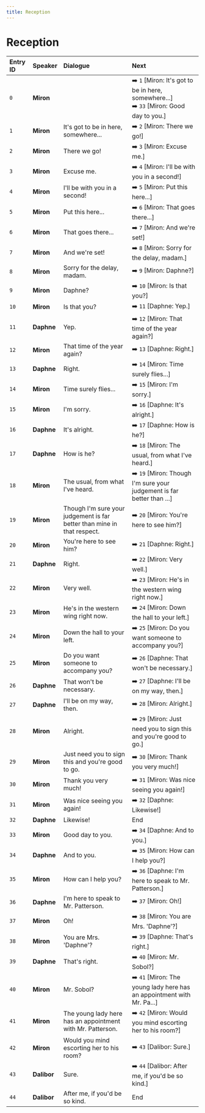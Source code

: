 ```yaml
---
title: Reception
---
```


# Reception


| Entry ID | Speaker | Dialogue | Next |
| :------- | :------ | :------- | :------------ |
| `0` | **Miron** |  | ➡️ `1` \[Miron: It's got to be in here, somewhere\.\.\.\]<br>➡️ `33` \[Miron: Good day to you\.\] |
| `1` | **Miron** | It's got to be in here, somewhere\.\.\. | ➡️ `2` \[Miron: There we go\!\] |
| `2` | **Miron** | There we go\! | ➡️ `3` \[Miron: Excuse me\.\] |
| `3` | **Miron** | Excuse me\. | ➡️ `4` \[Miron: I'll be with you in a second\!\] |
| `4` | **Miron** | I'll be with you in a second\! | ➡️ `5` \[Miron: Put this here\.\.\.\] |
| `5` | **Miron** | Put this here\.\.\. | ➡️ `6` \[Miron: That goes there\.\.\.\] |
| `6` | **Miron** | That goes there\.\.\. | ➡️ `7` \[Miron: And we're set\!\] |
| `7` | **Miron** | And we're set\! | ➡️ `8` \[Miron: Sorry for the delay, madam\.\] |
| `8` | **Miron** | Sorry for the delay, madam\. | ➡️ `9` \[Miron: Daphne?\] |
| `9` | **Miron** | Daphne? | ➡️ `10` \[Miron: Is that you?\] |
| `10` | **Miron** | Is that you? | ➡️ `11` \[Daphne: Yep\.\] |
| `11` | **Daphne** | Yep\. | ➡️ `12` \[Miron: That time of the year again?\] |
| `12` | **Miron** | That time of the year again? | ➡️ `13` \[Daphne: Right\.\] |
| `13` | **Daphne** | Right\. | ➡️ `14` \[Miron: Time surely flies\.\.\.\] |
| `14` | **Miron** | Time surely flies\.\.\. | ➡️ `15` \[Miron: I'm sorry\.\] |
| `15` | **Miron** | I'm sorry\. | ➡️ `16` \[Daphne: It's alright\.\] |
| `16` | **Daphne** | It's alright\. | ➡️ `17` \[Daphne: How is he?\] |
| `17` | **Daphne** | How is he? | ➡️ `18` \[Miron: The usual, from what I've heard\.\] |
| `18` | **Miron** | The usual, from what I've heard\. | ➡️ `19` \[Miron: Though I'm sure your judgement is far better than \.\.\.\] |
| `19` | **Miron** | Though I'm sure your judgement is far better than mine in that respect\. | ➡️ `20` \[Miron: You're here to see him?\] |
| `20` | **Miron** | You're here to see him? | ➡️ `21` \[Daphne: Right\.\] |
| `21` | **Daphne** | Right\. | ➡️ `22` \[Miron: Very well\.\] |
| `22` | **Miron** | Very well\. | ➡️ `23` \[Miron: He's in the western wing right now\.\] |
| `23` | **Miron** | He's in the western wing right now\. | ➡️ `24` \[Miron: Down the hall to your left\.\] |
| `24` | **Miron** | Down the hall to your left\. | ➡️ `25` \[Miron: Do you want someone to accompany you?\] |
| `25` | **Miron** | Do you want someone to accompany you? | ➡️ `26` \[Daphne: That won't be necessary\.\] |
| `26` | **Daphne** | That won't be necessary\. | ➡️ `27` \[Daphne: I'll be on my way, then\.\] |
| `27` | **Daphne** | I'll be on my way, then\. | ➡️ `28` \[Miron: Alright\.\] |
| `28` | **Miron** | Alright\. | ➡️ `29` \[Miron: Just need you to sign this and you're good to go\.\] |
| `29` | **Miron** | Just need you to sign this and you're good to go\. | ➡️ `30` \[Miron: Thank you very much\!\] |
| `30` | **Miron** | Thank you very much\! | ➡️ `31` \[Miron: Was nice seeing you again\!\] |
| `31` | **Miron** | Was nice seeing you again\! | ➡️ `32` \[Daphne: Likewise\!\] |
| `32` | **Daphne** | Likewise\! | End |
| `33` | **Miron** | Good day to you\. | ➡️ `34` \[Daphne: And to you\.\] |
| `34` | **Daphne** | And to you\. | ➡️ `35` \[Miron: How can I help you?\] |
| `35` | **Miron** | How can I help you? | ➡️ `36` \[Daphne: I'm here to speak to Mr\. Patterson\.\] |
| `36` | **Daphne** | I'm here to speak to Mr\. Patterson\. | ➡️ `37` \[Miron: Oh\!\] |
| `37` | **Miron** | Oh\! | ➡️ `38` \[Miron: You are Mrs\. 'Daphne'?\] |
| `38` | **Miron** | You are Mrs\. 'Daphne'? | ➡️ `39` \[Daphne: That's right\.\] |
| `39` | **Daphne** | That's right\. | ➡️ `40` \[Miron: Mr\. Sobol?\] |
| `40` | **Miron** | Mr\. Sobol? | ➡️ `41` \[Miron: The young lady here has an appointment with Mr\. Pa\.\.\.\] |
| `41` | **Miron** | The young lady here has an appointment with Mr\. Patterson\. | ➡️ `42` \[Miron: Would you mind escorting her to his room?\] |
| `42` | **Miron** | Would you mind escorting her to his room? | ➡️ `43` \[Dalibor: Sure\.\] |
| `43` | **Dalibor** | Sure\. | ➡️ `44` \[Dalibor: After me, if you'd be so kind\.\] |
| `44` | **Dalibor** | After me, if you'd be so kind\. | End |

